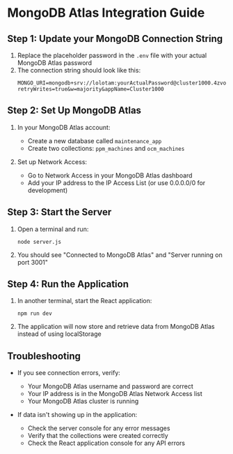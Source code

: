
# MongoDB Atlas Integration Guide

## Step 1: Update your MongoDB Connection String

1. Replace the placeholder password in the `.env` file with your actual MongoDB Atlas password
2. The connection string should look like this:
   ```
   MONGO_URI=mongodb+srv://lolotam:yourActualPassword@cluster1000.4zvov8d.mongodb.net/?retryWrites=true&w=majority&appName=Cluster1000
   ```

## Step 2: Set Up MongoDB Atlas

1. In your MongoDB Atlas account:
   - Create a new database called `maintenance_app`
   - Create two collections: `ppm_machines` and `ocm_machines`

2. Set up Network Access:
   - Go to Network Access in your MongoDB Atlas dashboard
   - Add your IP address to the IP Access List (or use 0.0.0.0/0 for development)

## Step 3: Start the Server

1. Open a terminal and run:
   ```
   node server.js
   ```

2. You should see "Connected to MongoDB Atlas" and "Server running on port 3001"

## Step 4: Run the Application

1. In another terminal, start the React application:
   ```
   npm run dev
   ```

2. The application will now store and retrieve data from MongoDB Atlas instead of using localStorage

## Troubleshooting

- If you see connection errors, verify:
  - Your MongoDB Atlas username and password are correct
  - Your IP address is in the MongoDB Atlas Network Access list
  - Your MongoDB Atlas cluster is running

- If data isn't showing up in the application:
  - Check the server console for any error messages
  - Verify that the collections were created correctly
  - Check the React application console for any API errors
